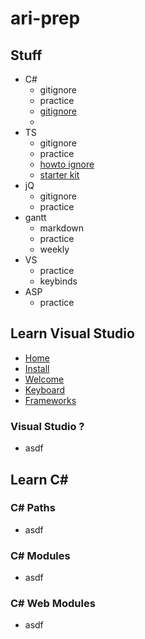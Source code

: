 

# ari-prep


## Stuff
 - C#
    - gitignore
    - practice
    - [gitignore](https://github.com/github/gitignore/blob/master/VisualStudio.gitignore)
    - 
 - TS
    - gitignore
    - practice
    - [howto ignore](https://stackoverflow.com/questions/33958140/how-to-exclude-typescript-compiled-files-from-git)
    - [starter kit](https://github.com/microsoft/TypeScript-React-Starter)
 - jQ
    - gitignore
    - practice
 - gantt
    - markdown
    - practice
    - weekly
 - VS
    - practice
    - keybinds
 - ASP
   - practice


## Learn Visual Studio
 - [Home](https://docs.microsoft.com/en-us/visualstudio/windows/?f1url=https%3A%2F%2Fmsdn.microsoft.com%2Fquery%2Fdev16.query%3FappId%3DDev16IDEF1%26l%3Den-US%26k%3Dk(MSDNSTART)%26rd%3Dtrue&view=vs-2019)
 - [Install](https://docs.microsoft.com/en-us/visualstudio/install/install-visual-studio?view=vs-2019)
 - [Welcome](https://docs.microsoft.com/en-us/visualstudio/get-started/visual-studio-ide?view=vs-2019)
 - [Keyboard](https://docs.microsoft.com/en-us/visualstudio/ide/reference/how-to-use-the-keyboard-exclusively?view=vs-2019)
 - [Frameworks](https://docs.microsoft.com/en-us/visualstudio/ide/visual-studio-multi-targeting-overview?view=vs-2019)

### Visual Studio ?
 - asdf


## Learn C#

### C# Paths
 - asdf

### C# Modules
 - asdf

### C# Web Modules
 - asdf



